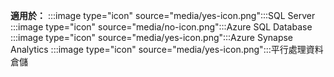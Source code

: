 <Token>**適用於：** :::image type="icon" source="media/yes-icon.png":::SQL Server :::image type="icon" source="media/no-icon.png":::Azure SQL Database :::image type="icon" source="media/yes-icon.png":::Azure Synapse Analytics :::image type="icon" source="media/yes-icon.png":::平行處理資料倉儲</Token>


